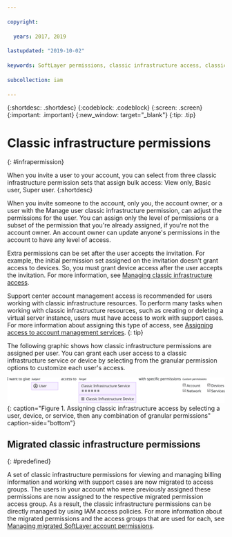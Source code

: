 ```yaml
---

copyright:

  years: 2017, 2019

lastupdated: "2019-10-02"

keywords: SoftLayer permissions, classic infrastructure access, classic infrastructure permission, migrated SoftLayer permissions, migrated permission access group

subcollection: iam

---
```


{:shortdesc: .shortdesc}
{:codeblock: .codeblock}
{:screen: .screen}
{:important: .important}
{:new_window: target="_blank"}
{:tip: .tip}

# Classic infrastructure permissions
{: #infrapermission}

When you invite a user to your account, you can select from three classic infrastructure permission sets that assign bulk access: View only, Basic user, Super user.
{:shortdesc}

When you invite someone to the account, only you, the account owner, or a user with the Manage user classic infrastructure permission, can adjust the permissions for the user. You can assign only the level of permissions or a subset of the permission that you're already assigned, if you're not the account owner. An account owner can update anyone's permissions in the account to have any level of access.

Extra permissions can be set after the user accepts the invitation. For example, the initial permission set assigned on the invitation doesn't grant access to devices. So, you must grant device access after the user accepts the invitation. For more information, see [Managing classic infrastructure access](/docs/iam?topic=iam-mngclassicinfra#mngclassicinfra).

Support center account management access is recommended for users working with classic infrastructure resources. To perform many tasks when working with classic infrastructure resources, such as creating or deleting a virtual server instance, users must have access to work with support cases. For more information about assigning this type of access, see [Assigning access to account management services](/docs/iam?topic=iam-account-services).
{: tip}

The following graphic shows how classic infrastructure permissions are assigned per user. You can grant each user access to a classic infrastructure service or device by selecting from the granular permission options to customize each user's access.

![Classic infrastructure access](images/ClassicIaaS.svg "Assigning classic infrastructure access by selecting a user, device, or service, then any combination of granular permissions"){: caption="Figure 1. Assigning classic infrastructure access by selecting a user, device, or service, then any combination of granular permissions" caption-side="bottom"}

## Migrated classic infrastructure permissions
{: #predefined}

A set of classic infrastructure permissions for viewing and managing billing information and working with support cases are now migrated to access groups. The users in your account who were previously assigned these permissions are now assigned to the respective migrated permission access group. As a result, the classic infrastructure permissions can be directly managed by using IAM access policies. For more information about the migrated permissions and the access groups that are used for each, see [Managing migrated SoftLayer account permissions](/docs/iam?topic=iam-migrated_permissions).
